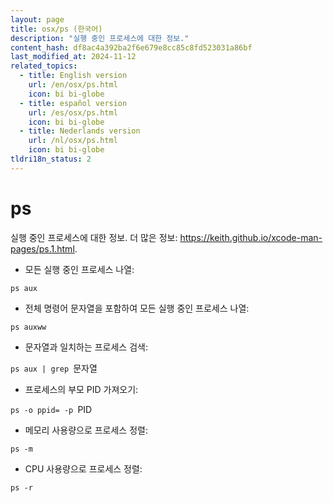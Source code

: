 ```yaml
---
layout: page
title: osx/ps (한국어)
description: "실행 중인 프로세스에 대한 정보."
content_hash: df8ac4a392ba2f6e679e8cc85c8fd523031a86bf
last_modified_at: 2024-11-12
related_topics:
  - title: English version
    url: /en/osx/ps.html
    icon: bi bi-globe
  - title: español version
    url: /es/osx/ps.html
    icon: bi bi-globe
  - title: Nederlands version
    url: /nl/osx/ps.html
    icon: bi bi-globe
tldri18n_status: 2
---
```

# ps

실행 중인 프로세스에 대한 정보.
더 많은 정보: <https://keith.github.io/xcode-man-pages/ps.1.html>.

- 모든 실행 중인 프로세스 나열:

`ps aux`

- 전체 명령어 문자열을 포함하여 모든 실행 중인 프로세스 나열:

`ps auxww`

- 문자열과 일치하는 프로세스 검색:

`ps aux | grep `<span class="tldr-var badge badge-pill bg-dark-lm bg-white-dm text-white-lm text-dark-dm font-weight-bold">문자열</span>

- 프로세스의 부모 PID 가져오기:

`ps -o ppid= -p `<span class="tldr-var badge badge-pill bg-dark-lm bg-white-dm text-white-lm text-dark-dm font-weight-bold">PID</span>

- 메모리 사용량으로 프로세스 정렬:

`ps -m`

- CPU 사용량으로 프로세스 정렬:

`ps -r`

